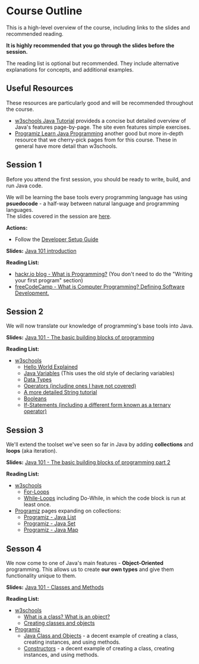 # Course Outline
This is a high-level overview of the course, including links to the slides and recommended reading.

**It is highly recommended that you go through the slides before the session.**

The reading list is optional but recommended. They include alternative explanations for concepts, and additional examples.

## Useful Resources
These resources are particularly good and will be recommended throughout the course.
* [w3schools Java Tutorial](https://www.w3schools.com/java/default.asp) provideds a concise but detailed overview of Java's features page-by-page. The site even features simple exercises.
* [Programiz Learn Java Programming](https://www.programiz.com/java-programming) another good but more in-depth resource that we cherry-pick pages from for this course. These in general have more detail than w3schools.

## Session 1
Before you attend the first session, you should be ready to write, build, and run Java code.

We will be learning the base tools every programming language has using **psuedocode** - a half-way between natural language and programming languages.  
The slides covered in the session are [here](../lesson1.html).

**Actions:**
* Follow the [Developer Setup Guide](dev_setup.md)

**Slides:** [Java 101 introduction](../lesson0.html)

**Reading List:**
* [hackr.io blog - What is Programming?](https://hackr.io/blog/what-is-programming) (You don't need to do the "Writing your first program" section)
* [freeCodeCamp - What is Computer Programming? Defining Software Development.](https://www.freecodecamp.org/news/what-is-computer-programming-defining-software-development/)

## Session 2
We will now translate our knowledge of programming's base tools into Java.

**Slides:** [Java 101 - The basic building blocks of programming](../lesson2.html)

**Reading List:**
* [w3schools](https://www.w3schools.com/java/default.asp)
   * [Hello World Explained](https://www.w3schools.com/java/java_syntax.asp)
   * [Java Variables](https://www.w3schools.com/java/java_variables.asp) (This uses the old style of declaring variables)
   * [Data Types](https://www.w3schools.com/java/java_data_types.asp)
   * [Operators (includine ones I have not covered)](https://www.w3schools.com/java/java_operators.asp)
   * [A more detailed String tutorial](https://www.w3schools.com/java/java_strings.asp)
   * [Booleans](https://www.w3schools.com/java/java_booleans.asp)
   * [If-Statements (including a different form known as a ternary operator)](https://www.w3schools.com/java/java_conditions.asp)


## Session 3
We'll extend the toolset we've seen so far in Java by adding **collections** and **loops** (aka iteration).

**Slides:** [Java 101 - The basic building blocks of programming part 2](../lesson2_2.html)

**Reading List:**
* [w3schools](https://www.w3schools.com/java/default.asp)
    * [For-Loops](https://www.w3schools.com/java/java_for_loop.asp)
    * [While-Loops](https://www.w3schools.com/java/java_while_loop.asp) including Do-While, in which the code block is run at least once.
* [Programiz](https://www.programiz.com/java-programming/list) pages expanding on collections:
    * [Programiz - Java List](https://www.programiz.com/java-programming/list)
    * [Programiz - Java Set](https://www.programiz.com/java-programming/set)
    * [Programiz - Java Map](https://www.programiz.com/java-programming/map)


## Sesson 4
We now come to one of Java's main features - **Object-Oriented** programming. 
This allows us to create **our own types** and give them functionality unique to them.

**Slides:** [Java 101 - Classes and Methods](../lesson3.html)

**Reading List:**
* [w3schools](https://www.w3schools.com/java/default.asp)
   * [What is a class? What is an object?](https://www.w3schools.com/java/java_oop.asp)
   * [Creating classes and objects](https://www.w3schools.com/java/java_classes.asp)
* [Programiz](https://www.programiz.com/java-programming)
    * [Java Class and Objects](https://www.programiz.com/java-programming/class-objects) - a decent example of creating a class, creating instances, and using methods.
    * [Constructors](https://www.programiz.com/java-programming/constructors) - a decent example of creating a class, creating instances, and using methods.

